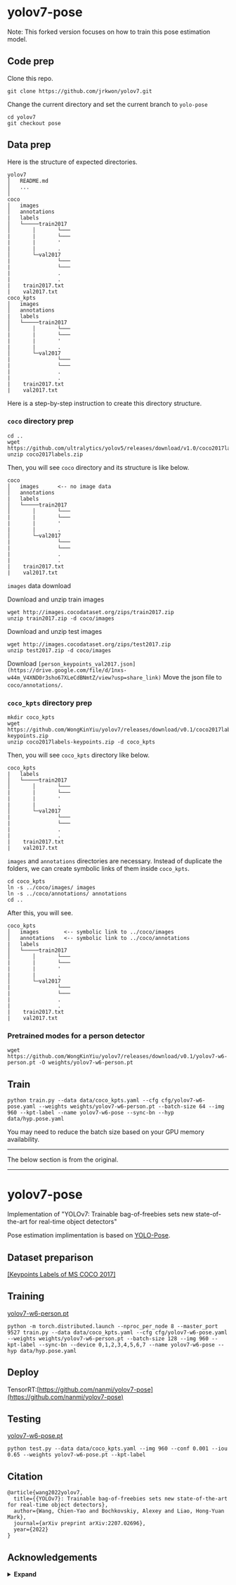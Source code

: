 # yolov7-pose

Note: This forked version focuses on how to train this pose estimation model.

## Code prep

Clone this repo.
```shell
git clone https://github.com/jrkwon/yolov7.git
```
Change the current directory and set the current branch to `yolo-pose`
```shell
cd yolov7
git checkout pose
```

## Data prep

Here is the structure of expected directories.
```
yolov7
│   README.md
│   ...   
│
coco
│   images
│   annotations
|   labels
│   └─────train2017
│       │       └───
|       |       └───
|       |       '
|       |       .
│       └─val2017
|               └───
|               └───
|               .
|               .
|    train2017.txt
|    val2017.txt
coco_kpts
│   images
│   annotations
|   labels
│   └─────train2017
│       │       └───
|       |       └───
|       |       '
|       |       .
│       └─val2017
|               └───
|               └───
|               .
|               .
|    train2017.txt
|    val2017.txt

```

Here is a step-by-step instruction to create this directory structure.

### `coco` directory prep

```shell
cd ..
wget https://github.com/ultralytics/yolov5/releases/download/v1.0/coco2017labels.zip
unzip coco2017labels.zip
```
Then, you will see `coco` directory and its structure is like below.
```
coco
│   images      <-- no image data    
│   annotations
|   labels
│   └─────train2017
│       │       └───
|       |       └───
|       |       '
|       |       .
│       └─val2017
|               └───
|               └───
|               .
|               .
|    train2017.txt
|    val2017.txt
```
`images` data download

Download and unzip train images
```shell
wget http://images.cocodataset.org/zips/train2017.zip
unzip train2017.zip -d coco/images
```

Download and unzip test images
```shell
wget http://images.cocodataset.org/zips/test2017.zip
unzip test2017.zip -d coco/images
```

Download `[person_keypoints_val2017.json](https://drive.google.com/file/d/1nxs-w44m_V4XND0r3sho67XLeCdBNmtZ/view?usp=share_link)`
Move the json file to `coco/annotations/`.

### `coco_kpts` directory prep

```shell
mkdir coco_kpts
wget https://github.com/WongKinYiu/yolov7/releases/download/v0.1/coco2017labels-keypoints.zip
unzip coco2017labels-keypoints.zip -d coco_kpts
```

Then, you will see `coco_kpts` directory like below.
```shell
coco_kpts
|   labels
│   └─────train2017
│       │       └───
|       |       └───
|       |       '
|       |       .
│       └─val2017
|               └───
|               └───
|               .
|               .
|    train2017.txt
|    val2017.txt

```
`images` and `annotations` directories are necessary.
Instead of duplicate the folders, we can create symbolic links of them inside `coco_kpts`.

```shell
cd coco_kpts
ln -s ../coco/images/ images
ln -s ../coco/annotations/ annotations
cd ..
```

After this, you will see.
```shell
coco_kpts
│   images        <-- symbolic link to ../coco/images
│   annotations   <-- symbolic link to ../coco/annotations
|   labels
│   └─────train2017
│       │       └───
|       |       └───
|       |       '
|       |       .
│       └─val2017
|               └───
|               └───
|               .
|               .
|    train2017.txt
|    val2017.txt

```

### Pretrained modes for a person detector

```shell
wget https://github.com/WongKinYiu/yolov7/releases/download/v0.1/yolov7-w6-person.pt -O weights/yolov7-w6-person.pt
```

## Train
```shell
python train.py --data data/coco_kpts.yaml --cfg cfg/yolov7-w6-pose.yaml --weights weights/yolov7-w6-person.pt --batch-size 64 --img 960 --kpt-label --name yolov7-w6-pose --sync-bn --hyp data/hyp.pose.yaml

```

You may need to reduce the batch size based on your GPU memory availability.

---

The below section is from the original.

---

# yolov7-pose
Implementation of "YOLOv7: Trainable bag-of-freebies sets new state-of-the-art for real-time object detectors"

Pose estimation implimentation is based on [YOLO-Pose](https://arxiv.org/abs/2204.06806). 

## Dataset preparison

[[Keypoints Labels of MS COCO 2017]](https://github.com/WongKinYiu/yolov7/releases/download/v0.1/coco2017labels-keypoints.zip)

## Training

[yolov7-w6-person.pt](https://github.com/WongKinYiu/yolov7/releases/download/v0.1/yolov7-w6-person.pt)

``` shell
python -m torch.distributed.launch --nproc_per_node 8 --master_port 9527 train.py --data data/coco_kpts.yaml --cfg cfg/yolov7-w6-pose.yaml --weights weights/yolov7-w6-person.pt --batch-size 128 --img 960 --kpt-label --sync-bn --device 0,1,2,3,4,5,6,7 --name yolov7-w6-pose --hyp data/hyp.pose.yaml
```

## Deploy
TensorRT:[https://github.com/nanmi/yolov7-pose](https://github.com/nanmi/yolov7-pose)

## Testing

[yolov7-w6-pose.pt](https://github.com/WongKinYiu/yolov7/releases/download/v0.1/yolov7-w6-pose.pt)

``` shell
python test.py --data data/coco_kpts.yaml --img 960 --conf 0.001 --iou 0.65 --weights yolov7-w6-pose.pt --kpt-label
```

## Citation

```
@article{wang2022yolov7,
  title={{YOLOv7}: Trainable bag-of-freebies sets new state-of-the-art for real-time object detectors},
  author={Wang, Chien-Yao and Bochkovskiy, Alexey and Liao, Hong-Yuan Mark},
  journal={arXiv preprint arXiv:2207.02696},
  year={2022}
}
```

## Acknowledgements

<details><summary> <b>Expand</b> </summary>

* [https://github.com/AlexeyAB/darknet](https://github.com/AlexeyAB/darknet)
* [https://github.com/WongKinYiu/yolor](https://github.com/WongKinYiu/yolor)
* [https://github.com/WongKinYiu/PyTorch_YOLOv4](https://github.com/WongKinYiu/PyTorch_YOLOv4)
* [https://github.com/WongKinYiu/ScaledYOLOv4](https://github.com/WongKinYiu/ScaledYOLOv4)
* [https://github.com/Megvii-BaseDetection/YOLOX](https://github.com/Megvii-BaseDetection/YOLOX)
* [https://github.com/ultralytics/yolov3](https://github.com/ultralytics/yolov3)
* [https://github.com/ultralytics/yolov5](https://github.com/ultralytics/yolov5)
* [https://github.com/DingXiaoH/RepVGG](https://github.com/DingXiaoH/RepVGG)
* [https://github.com/JUGGHM/OREPA_CVPR2022](https://github.com/JUGGHM/OREPA_CVPR2022)
* [https://github.com/TexasInstruments/edgeai-yolov5/tree/yolo-pose](https://github.com/TexasInstruments/edgeai-yolov5/tree/yolo-pose)

</details>
